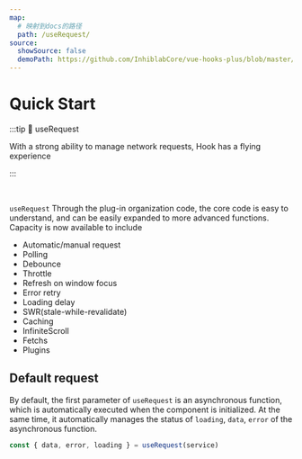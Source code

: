 ```yaml
---
map:
  # 映射到docs的路径
  path: /useRequest/
source:
  showSource: false
  demoPath: https://github.com/InhiblabCore/vue-hooks-plus/blob/master/packages/hooks/src/useRequest/docs/basic/demo/demo.vue
---
```


# Quick Start

:::tip 🚀 useRequest

With a strong ability to manage network requests, Hook has a flying experience

:::

<br />

`useRequest` Through the plug-in organization code, the core code is easy to understand, and can be easily expanded to more advanced functions. Capacity is now available to include

- Automatic/manual request
- Polling
- Debounce
- Throttle
- Refresh on window focus
- Error retry
- Loading delay
- SWR(stale-while-revalidate)
- Caching
- InfiniteScroll
- Fetchs
- Plugins

## Default request

By default, the first parameter of `useRequest` is an asynchronous function, which is automatically executed when the component is initialized. At the same time, it automatically manages the status of `loading`, `data`, `error` of the asynchronous function.

```js
const { data, error, loading } = useRequest(service)
```

<br />

<demo src="./basic/demo/demo.vue"
  language="vue"
  title=""
  desc="The fetch request is sent by default"> </demo>
